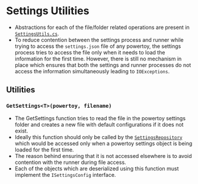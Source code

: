 # Settings Utilities

- Abstractions for each of the file/folder related operations are present in [`SettingsUtils.cs`](src/core/Settings.UI.Library/SettingsUtils.cs).
- To reduce contention between the settings process and runner while trying to access the `settings.json` file of any powertoy, the settings process tries to access the file only when it needs to load the information for the first time. However, there is still no mechanism in place which ensures that both the settings and runner processes do not access the information simultaneously leading to `IOExceptions`.

## Utilities

### `GetSettings<T>(powertoy, filename)`

- The GetSettings function tries to read the file in the powertoy settings folder and creates a new file with default configurations if it does not exist.
- Ideally this function should only be called by the [`SettingsRepository`](src/core/Settings.UI.Library/SettingsRepository`1.cs) which would be accessed only when a powertoy settings object is being loaded for the first time.
- The reason behind ensuring that it is not accessed elsewhere is to avoid contention with the runner during file access.
- Each of the objects which are deserialized using this function must implement the `ISettingsConfig` interface.
